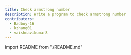 ```yaml
---
title: Check armstrong number
description: Write a program to check armstrong number
contributors:
  - Badboy-16
  - kzhang01
  - vaishnavikumar8
---
```


import README from "./README.md"

<README />
